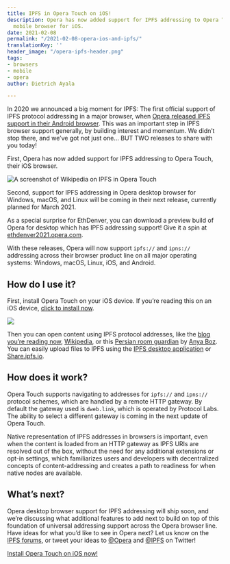 ```yaml
---
title: IPFS in Opera Touch on iOS!
description: Opera has now added support for IPFS addressing to Opera Touch, their
  mobile browser for iOS.
date: 2021-02-08
permalink: "/2021-02-08-opera-ios-and-ipfs/"
translationKey: ''
header_image: "/opera-ipfs-header.png"
tags:
- browsers
- mobile
- opera
author: Dietrich Ayala

---
```

In 2020 we announced a big moment for IPFS: The first official support of IPFS protocol addressing in a major browser, when [Opera released IPFS support in their Android browser](https://blog.ipfs.eth.link/2020-03-30-ipfs-in-opera-for-android/). This was an important step in IPFS browser support generally, by building interest and momentum. We didn’t stop there, and we’ve got not just one… BUT TWO releases to share with you today!

First, Opera has now added support for IPFS addressing to Opera Touch, their iOS browser.

![A screenshot of Wikipedia on IPFS in Opera Touch](../assets/opera-ios-wikipedia-short.png "Wikipedia on IPFS in Opera Touch")

Second, support for IPFS addressing in Opera desktop browser for Windows, macOS, and Linux will be coming in their next release, currently planned for March 2021.

As a special surprise for EthDenver, you can download a preview build of Opera for desktop which has IPFS addressing support! Give it a spin at [ethdenver2021.opera.com](https://ethdenver2021.opera.com).

With these releases, Opera will now support `ipfs://` and `ipns://` addressing across their browser product line on all major operating systems: Windows, macOS, Linux, iOS, and Android.

## How do I use it?

First, install Opera Touch on your iOS device. If you’re reading this on an iOS device, [click to install now](https://apps.apple.com/us/app/opera-touch-web-browser/id1411869974).

![](../assets/opera-ios-app-store-short.png)

Then you can open content using IPFS protocol addresses, like the [blog you’re reading now](ipns://blog.ipfs.eth.link), [Wikipedia](ipns://en.wikipedia-on-ipfs.org), or this [Persian room guardian](ipfs://bafybeigdyrzt5sfp7udm7hu76uh7y26nf3efuylqabf3oclgtqy55fbzdi) by [Anya Boz](https://www.anyabozartist.com/the-persian-cat). You can easily upload files to IPFS using the [IPFS desktop application](https://docs.ipfs.io/install/ipfs-desktop/) or [Share.ipfs.io](https://share.ipfs.io).

## How does it work?

Opera Touch supports navigating to addresses for `ipfs://` and `ipns://` protocol schemes, which are handled by a remote HTTP gateway. By default the gateway used is `dweb.link`, which is operated by Protocol Labs. The ability to select a different gateway is coming in the next update of Opera Touch.

Native representation of IPFS addresses in browsers is important, even when the content is loaded from an HTTP gateway as IPFS URIs are resolved out of the box, without the need for any additional extensions or opt-in settings, which familiarizes users and developers with decentralized concepts of content-addressing and creates a path to readiness for when native nodes are available.

## What’s next?

Opera desktop browser support for IPFS addressing will ship soon, and we’re discussing what additional features to add next to build on top of this foundation of universal addressing support across the Opera browser line. Have ideas for what you’d like to see in Opera next? Let us know on the [IPFS forums](https://discuss.ipfs.io/), or tweet your ideas to [@Opera](https://twitter.com/opera) and [@IPFS](https://twitter.com/ipfs) on Twitter!

[Install Opera Touch on iOS now!](https://apps.apple.com/us/app/opera-touch-web-browser/id1411869974)
